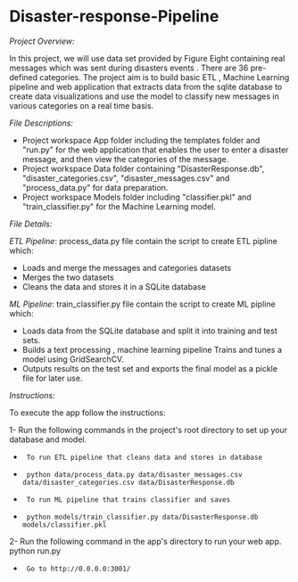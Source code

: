 # Disaster-response-Pipeline

*Project Overview:*

In this project, we will use data set provided by Figure Eight containing real messages which was sent during disasters events  . There are 36 pre-defined categories.  The project aim is to build  basic ETL , Machine Learning pipeline  and web application that extracts data from the sqlite database to create data visualizations and use the model to classify new messages in various categories on a real time basis. 

*File Descriptions:*

- Project workspace App folder including the templates folder and "run.py" for the web application that enables the user to enter a disaster message, and then view the categories of the message.
- Project workspace Data folder containing "DisasterResponse.db", "disaster_categories.csv", "disaster_messages.csv" and "process_data.py" for data preparation.
- Project workspace Models folder including "classifier.pkl" and "train_classifier.py" for the Machine Learning model.

*File Details:*

*ETL Pipeline*: process_data.py file contain the script to create ETL pipline which:

- Loads  and merge the messages and categories datasets
- Merges the two datasets
- Cleans the data and stores it in a SQLite database

*ML Pipeline*: train_classifier.py file contain the script to create ML pipline which:

- Loads data from the SQLite database and split it  into training and test sets.
- Builds a text processing , machine learning pipeline Trains and tunes a model using GridSearchCV.
- Outputs results on the test set and exports the final model as a pickle file for later use.

*Instructions:*

To execute the app follow the instructions:

1- Run the following commands in the project's root directory to set up your database and model.

*      To run ETL pipeline that cleans data and stores in database 

*      python data/process_data.py data/disaster_messages.csv data/disaster_categories.csv data/DisasterResponse.db

*      To run ML pipeline that trains classifier and saves 

*      python models/train_classifier.py data/DisasterResponse.db models/classifier.pkl

2- Run the following command in the app's directory to run your web app. python run.py

*      Go to http://0.0.0.0:3001/
